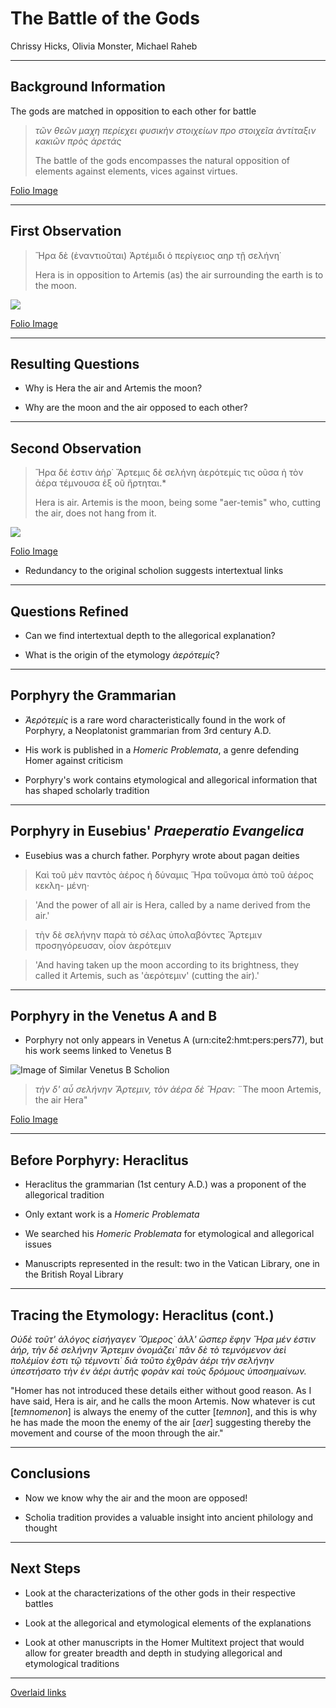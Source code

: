 # The Battle of the Gods

Chrissy Hicks, Olivia Monster, Michael Raheb


---

## Background Information

The gods are matched in opposition to each other for battle

>*τῶν θεῶν μαχη περίεχει φυσικὴν στοιχείων προ στοιχεῖα ἀντίταξιν κακιῶν πρὸς ἀρετάς*
>
> The battle of the gods encompasses the natural opposition of elements against elements, vices against virtues.


[Folio Image](http://www.homermultitext.org/ict2/index.html?urn=urn:cite2:hmt:vaimg.2017a:VA261RN_0431)

---

## First Observation

> Ἥρα δὲ (ἐναντιοῦται) Ἀρτέμιδι ὁ περίγειος αηρ τῇ σελήνη˙
>
> Hera is in opposition to Artemis (as) the air surrounding the earth is to the moon.

![](http://www.homermultitext.org/iipsrv?OBJ=IIP,1.0&FIF=/project/homer/pyramidal/VenA/VA261RN_0431.tif&RGN=0.6426,0.1873,0.1863,0.01632&WID=800&CVT=JPEG)


[Folio Image](http://www.homermultitext.org/ict2/index.html?urn=urn:cite2:hmt:vaimg.2017a:VA261RN_0431@0.6426,0.1873,0.1863,0.01632)

---

## Resulting Questions

- Why is Hera the air and Artemis the moon?

- Why are the moon and the air opposed to each other?

---

## Second Observation

>Ἥρα δέ ἐστιν ἀήρ˙ Ἄρτεμις δὲ σελήνη ἀερότεμίς τις οῦσα ἡ τὸν ἀέρα τέμνουσα ἐξ οῦ ἤρτηται.*
>
> Hera is air. Artemis is the moon, being some "aer-temis" who, cutting the air, does not hang from it.

![](http://www.homermultitext.org/iipsrv?OBJ=IIP,1.0&FIF=/project/homer/pyramidal/VenA/VA261RN_0431.tif&RGN=0.1820,0.8254,0.4018,0.02006&WID=800&CVT=JPEG)

[Folio Image](http://www.homermultitext.org/ict2/index.html?urn=urn:cite2:hmt:vaimg.2017a:VA261RN_0431@0.1820,0.8254,0.4018,0.02006)

- Redundancy to the original scholion suggests intertextual links

---
## Questions Refined

- Can we find intertextual depth to the allegorical explanation?

- What is the origin of the etymology *ἀερότεμίς*?

---
## Porphyry the Grammarian

- *Ἀερότεμίς* is a rare word characteristically found in the work of Porphyry, a Neoplatonist grammarian from 3rd century A.D.

- His work is published in a *Homeric Problemata*, a genre defending Homer against criticism

- Porphyry's work contains etymological and allegorical information
that has shaped scholarly tradition

---
## Porphyry in Eusebius' *Praeperatio Evangelica*

- Eusebius was a church father. Porphyry wrote about pagan deities

>Καὶ τοῦ μὲν παντὸς ἀέρος ἡ δύναμις Ἥρα τοὔνομα ἀπὸ τοῦ ἀέρος κεκλη-
μένη·

>'And the power of all air is Hera, called by a name derived from the air.'

>τὴν δὲ σελήνην παρὰ τὸ σέλας ὑπολαβόντες Ἄρτεμιν προσηγόρευσαν, οἷον ἀερότεμιν

>'And having taken up the moon according to its brightness, they called it Artemis, such as 'ἀερότεμιν' (cutting the air).'

---
## Porphyry in the Venetus A and B

- Porphyry not only appears in Venetus A (urn:cite2:hmt:pers:pers77), but his work seems linked to Venetus B

![Image of Similar Venetus B Scholion](http://www.homermultitext.org/iipsrv?OBJ=IIP,1.0&FIF=/project/homer/pyramidal/VenB/VB270RN-0714.tif&RGN=0.809,0.3371,0.084,0.039&WID=400&CVT=JPEG)

> *τὴν δ' αὖ σελήνην Ἄρτεμιν, τὸν ἀέρα δὲ Ἥραν*: ¨The moon Artemis, the air Hera"

[Folio Image](http://www.homermultitext.org/hmt-digital/images?request=GetIIPMooViewer&urn=urn:cite:hmt:vbimg.VB170RN-0614)

---
## Before Porphyry: Heraclitus

-  Heraclitus the grammarian (1st century A.D.) was a proponent of the allegorical tradition

-  Only extant work is a *Homeric Problemata*

- We searched his *Homeric Problemata* for etymological and allegorical issues

- Manuscripts represented in the result: two in the Vatican Library, one in the British Royal Library

---
## Tracing the Etymology: Heraclitus (cont.)

*Οὐδὲ τοῦτ' ἀλόγος εἰσήγαγεν Ὅμερος˙ ἀλλ' ὥσπερ ἔφην Ἥρα μέν έστιν ἀήρ, τὴν δὲ σελήνην Ἄρτεμιν ὀνομάζει˙ πᾶν δὲ τὸ τεμνόμενον ἀεὶ πολέμίον ἐστι τῷ τέμνοντι˙ διὰ τοῦτο ἐχθρὰν ἀέρι τὴν σελήνην ὑπεστήσατο τὴν ἐν ἀέρι ἀυτῆς φορὰν καὶ τοὺς δρόμους ὑποσημαίνων.*

"Homer has not introduced these details either without good reason. As I have said, Hera is air, and he calls the moon Artemis. Now whatever is cut [*temnomenon*] is always the enemy of the cutter [*temnon*], and this is why he has made the moon the enemy of the air [*αer*] suggesting thereby the movement and course of the moon through the air."

---
## Conclusions

- Now we know why the air and the moon are opposed!

- Scholia tradition provides a valuable insight into ancient philology and thought

---
## Next Steps

- Look at the characterizations of the other gods in their respective battles

- Look at the allegorical and etymological elements of the explanations

- Look at other manuscripts in the Homer Multitext project that would allow for greater breadth and depth in studying allegorical and etymological traditions


---

[Overlaid links](http://www.homermultitext.org/ict2/?urn=urn:cite2:hmt:vaimg.2017a:VA261RN_0431@0.6441,0.1871,0.1846,0.01508@0.1818,0.8253,0.4024,0.02199&urn=urn:cite2:hmt:vaimg.2017a:VA261RN_0431@0.6441,0.1871,0.1846,0.01508&)
